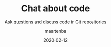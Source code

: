 ---
type: tip
date: 2020-02-12
title: Chat about code
topics: [projects, work, chats]
author: maartenba
subtitle: Ask questions and discuss code in Git repositories
thumbnail: ./thumbnail.png
cardThumbnail: ./card.png
shortVideo:
  poster: ./preview.png
  url: https://youtu.be/c1O3BvpKedQ
leadin: |
    **Ask questions and discuss code in Git repositories**
    
    Space makes it easy for you and your team to review code, discuss changes, and keep track of accumulated knowledge.
    
    Have a question or want to discuss? Ask it inline! Mention your team or specific colleagues so they get a chat notification.
    
    Those involved can navigate to the code and discuss inline if they ant to, or simply respond from within their chat.
    
    [More about reviewing code in Space...](https://www.jetbrains.com/help/space/review-code.html)
    
---